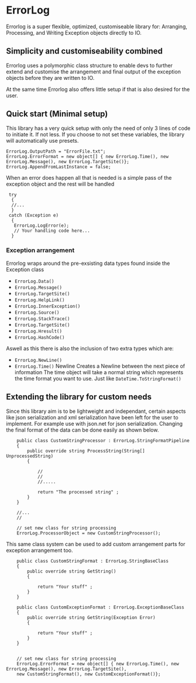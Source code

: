 # ErrorLog
Errorlog is a super flexible, optimized, customiseable library for: Arranging, Processing, and Writing Exception objects directly to IO. 

## Simplicity and customiseability combined
Errorlog uses a polymorphic class structure to enable devs to further extend and customise the arrangement and final output of the exception objects before they are written to IO.

At the same time Errorlog also offers little setup if that is also desired for the user.

## Quick start (Minimal setup)
This library has a very quick setup with only the need of only 3 lines of code to initiate it. If not less.
If you choose to not set these variables, the library will automatically use presets.

```
ErrorLog.OutputPath = "ErrorFile.txt";
ErrorLog.ErrorFormat = new object[] { new ErrorLog.Time(), new ErrorLog.Message(), new ErrorLog.TargetSite()};
ErrorLog.AppendFromLastInstance = false;
```

When an error does happen all that is needed is a simple pass of the exception object and the rest will be handled
```
 try
  {
  //...
  }
 catch (Exception e)
  {
   ErrorLog.LogError(e);
   // Your handling code here...
  }
```

### Exception arrangement
Errorlog wraps around the pre-exsisting data types found inside the Exception class

- ```ErrorLog.Data()```
- ```ErrorLog.Message()```
- ```ErrorLog.TargetSite()```
- ```ErrorLog.HelpLink()```
- ```ErrorLog.InnerException()```
- ```ErrorLog.Source()```
- ```ErrorLog.StackTrace()```
- ```ErrorLog.TargetSite()```
- ```ErrorLog.Hresult()```
- ```ErrorLog.HashCode()```

Aswell as this there is also the inclusion of two extra types which are:
- ```ErrorLog.NewLine()```
- ```ErrorLog.Time()```
Newline Creates a Newline between the next piece of information
The time object will take a normal string which represents the time format you want to use. Just like ```DateTime.ToStringFormat()```

## Extending the library for custom needs
Since this library aim is to be lightweight and independant, certain aspects like json serialization and xml serialization have been
left for the user to implement. For example use with json.net for json serialization. Changing the final format of the data can be done easily as shown below.

```
    public class CustomStringProcessor : ErrorLog.StringFormatPipeline
    {
        public override string ProcessString(String[] UnprocessedString)
        {

            //
            //
            //.....

            return "The processed string" ;
        }
    }
    
    //...
    //
    
    // set new class for string processing
    ErrorLog.ProcessorObject = new CustomStringProcessor();
```

This same class system can be used to add custom arrangement parts for exception arrangement too.

```
    public class CustomStringFormat : ErrorLog.StringBaseClass
    {
        public override string GetString()
        {

            return "Your stuff" ;
        }
    }
    
    public class CustomExceptionFormat : ErrorLog.ExceptionBaseClass
    {
        public override string GetString(Exception Error)
        {

            return "Your stuff" ;
        }
    }


    // set new class for string processing
    ErrorLog.ErrorFormat = new object[] { new ErrorLog.Time(), new ErrorLog.Message(), new ErrorLog.TargetSite(),
    new CustomStringFormat(), new CustomExceptionFormat()};
```



